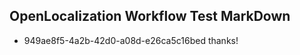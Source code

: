 ## OpenLocalization Workflow Test MarkDown
* 949ae8f5-4a2b-42d0-a08d-e26ca5c16bed thanks!

<!--HONumber=Jul16_HO3-->


